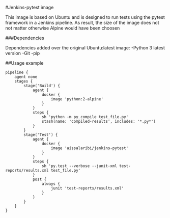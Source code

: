 #Jenkins-pytest image

This image is based on Ubuntu and is designed to run tests using the pytest framework in a Jenkins pipeline. As result, the size of the image does not not matter otherwise Alpine would have been choosen

###Dependencies

Dependencies added over the original Ubuntu:latest image:
-Python 3 latest version
-Git
-pip

##Usage example

```
pipeline {
    agent none
    stages {
        stage('Build') {
            agent {
                docker {
                    image 'python:2-alpine'
                }
            }
            steps {
                sh 'python -m py_compile test_file.py'
                stash(name: 'compiled-results', includes: '*.py*')
            }
        }
        stage('Test') { 
            agent {
                docker {
                    image 'aissalaribi/jenkins-pytest' 
                }
            }
            steps {
                sh 'py.test --verbose --junit-xml test-reports/results.xml test_file.py' 
            }
            post {
                always {
                    junit 'test-reports/results.xml'
                }
            }
        }
    }
}
```